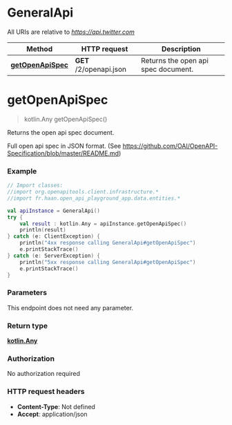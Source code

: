 # GeneralApi

All URIs are relative to *https://api.twitter.com*

Method | HTTP request | Description
------------- | ------------- | -------------
[**getOpenApiSpec**](GeneralApi.md#getOpenApiSpec) | **GET** /2/openapi.json | Returns the open api spec document.


<a name="getOpenApiSpec"></a>
# **getOpenApiSpec**
> kotlin.Any getOpenApiSpec()

Returns the open api spec document.

Full open api spec in JSON format. (See https://github.com/OAI/OpenAPI-Specification/blob/master/README.md)

### Example
```kotlin
// Import classes:
//import org.openapitools.client.infrastructure.*
//import fr.haan.open_api_playground_app.data.entities.*

val apiInstance = GeneralApi()
try {
    val result : kotlin.Any = apiInstance.getOpenApiSpec()
    println(result)
} catch (e: ClientException) {
    println("4xx response calling GeneralApi#getOpenApiSpec")
    e.printStackTrace()
} catch (e: ServerException) {
    println("5xx response calling GeneralApi#getOpenApiSpec")
    e.printStackTrace()
}
```

### Parameters
This endpoint does not need any parameter.

### Return type

[**kotlin.Any**](kotlin.Any.md)

### Authorization

No authorization required

### HTTP request headers

 - **Content-Type**: Not defined
 - **Accept**: application/json

